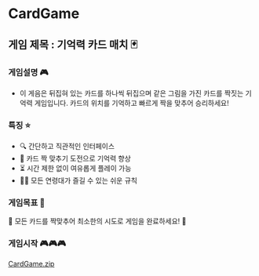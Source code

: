 # CardGame

## 게임 제목 : 기억력 카드 매치 🃏

### 게임설명 🎮
- 이 게음은 뒤집혀 있는 카드를 하나씩 뒤집으며 같은 그림을 가진 카드를 짝짓는 기억력 게임입니다. 카드의 위치를 기억하고 빠르게 짝을 맞추어 승리하세요!

### 특징 ⭐
- 🔍 간단하고 직관적인 인터페이스
- 🧩 카드 짝 맞추기 도전으로 기억력 향상
- ⏳ 시간 제한 없이 여유롭게 플레이 가능
- 👶👵 모든 연령대가 즐길 수 있는 쉬운 규칙

### 게임목표 🎯
🚀 모든 카드를 짝맞추어 최소한의 시도로 게임을 완료하세요! 🚀

### 게임시작 🎮🎮🎮
[CardGame.zip](https://github.com/user-attachments/files/17321031/CardGame.zip)
